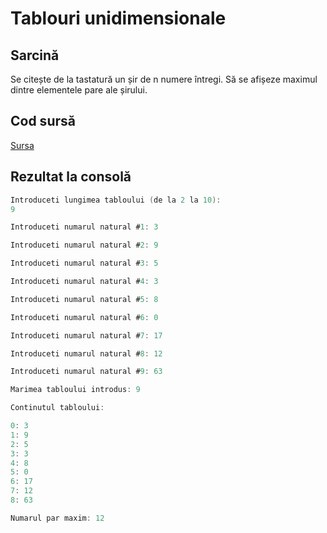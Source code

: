 # Tablouri unidimensionale
## Sarcină
Se citește de la tastatură un șir de n numere întregi. Să se afișeze maximul dintre elementele pare ale șirului.
## Cod sursă
[Sursa](main.c)
## Rezultat la consolă
```c
Introduceti lungimea tabloului (de la 2 la 10):
9

Introduceti numarul natural #1: 3

Introduceti numarul natural #2: 9

Introduceti numarul natural #3: 5

Introduceti numarul natural #4: 3

Introduceti numarul natural #5: 8

Introduceti numarul natural #6: 0

Introduceti numarul natural #7: 17

Introduceti numarul natural #8: 12

Introduceti numarul natural #9: 63

Marimea tabloului introdus: 9

Continutul tabloului:

0: 3
1: 9
2: 5
3: 3
4: 8
5: 0
6: 17
7: 12
8: 63

Numarul par maxim: 12
```

